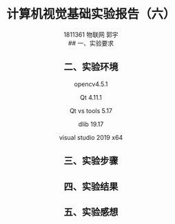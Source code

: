 <h1 align = 'center'>计算机视觉基础实验报告（六）</h1>

<div align ='center'>1811361 物联网 郭宇<div>
## 一、实验要求



## 二、实验环境

opencv4.5.1

Qt 4.11.1

Qt vs tools 5.17

dlib 19.17

visual studio 2019 x64

## 三、实验步骤



## 四、实验结果



## 五、实验感想


